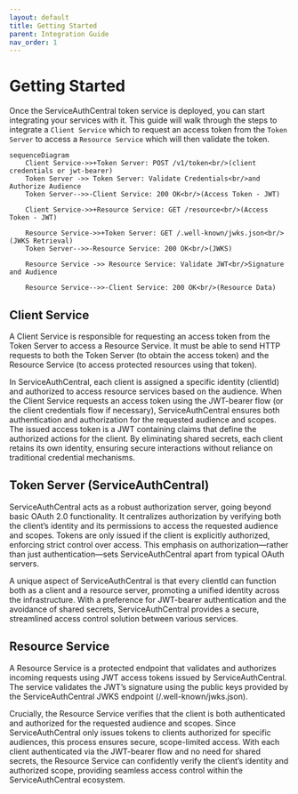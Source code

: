 ```yaml
---
layout: default
title: Getting Started
parent: Integration Guide
nav_order: 1
---
```


# Getting Started

Once the ServiceAuthCentral token service is deployed, you can start integrating your services with it.  This guide will walk through the steps to integrate a `Client Service` which to request an access token from the `Token Server` to access a `Resource Service` which will then validate the token.

```mermaid
sequenceDiagram
    Client Service->>+Token Server: POST /v1/token<br/>(client credentials or jwt-bearer)
    Token Server ->> Token Server: Validate Credentials<br/>and Authorize Audience
    Token Server-->>-Client Service: 200 OK<br/>(Access Token - JWT)
    
    Client Service->>+Resource Service: GET /resource<br/>(Access Token - JWT)
    
    Resource Service->>+Token Server: GET /.well-known/jwks.json<br/>(JWKS Retrieval)
    Token Server-->>-Resource Service: 200 OK<br/>(JWKS)
    
    Resource Service ->> Resource Service: Validate JWT<br/>Signature and Audience
    
    Resource Service-->>-Client Service: 200 OK<br/>(Resource Data)
```

## Client Service

A Client Service is responsible for requesting an access token from the Token Server to access a Resource Service. It must be able to send HTTP requests to both the Token Server (to obtain the access token) and the Resource Service (to access protected resources using that token).

In ServiceAuthCentral, each client is assigned a specific identity (clientId) and authorized to access resource services based on the audience. When the Client Service requests an access token using the JWT-bearer flow (or the client credentials flow if necessary), ServiceAuthCentral ensures both authentication and authorization for the requested audience and scopes. The issued access token is a JWT containing claims that define the authorized actions for the client. By eliminating shared secrets, each client retains its own identity, ensuring secure interactions without reliance on traditional credential mechanisms.

## Token Server (ServiceAuthCentral)

ServiceAuthCentral acts as a robust authorization server, going beyond basic OAuth 2.0 functionality. It centralizes authorization by verifying both the client’s identity and its permissions to access the requested audience and scopes. Tokens are only issued if the client is explicitly authorized, enforcing strict control over access. This emphasis on authorization—rather than just authentication—sets ServiceAuthCentral apart from typical OAuth servers.

A unique aspect of ServiceAuthCentral is that every clientId can function both as a client and a resource server, promoting a unified identity across the infrastructure. With a preference for JWT-bearer authentication and the avoidance of shared secrets, ServiceAuthCentral provides a secure, streamlined access control solution between various services.

## Resource Service

A Resource Service is a protected endpoint that validates and authorizes incoming requests using JWT access tokens issued by ServiceAuthCentral. The service validates the JWT’s signature using the public keys provided by the ServiceAuthCentral JWKS endpoint (/.well-known/jwks.json).

Crucially, the Resource Service verifies that the client is both authenticated and authorized for the requested audience and scopes. Since ServiceAuthCentral only issues tokens to clients authorized for specific audiences, this process ensures secure, scope-limited access. With each client authenticated via the JWT-bearer flow and no need for shared secrets, the Resource Service can confidently verify the client’s identity and authorized scope, providing seamless access control within the ServiceAuthCentral ecosystem.
